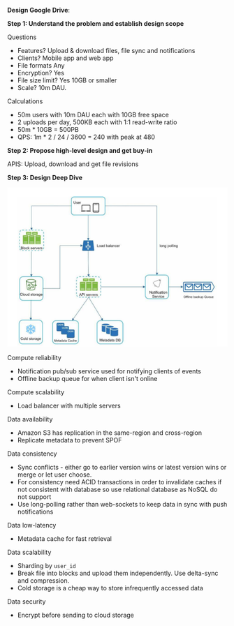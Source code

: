 **Design Google Drive**:

**Step 1: Understand the problem and establish design scope**

Questions
* Features? Upload & download files, file sync and notifications
* Clients? Mobile app and web app
* File formats Any
* Encryption? Yes
* File size limit? Yes 10GB or smaller
* Scale? 10m DAU.

Calculations
* 50m users with 10m DAU each with 10GB free space
* 2 uploads per day, 500KB each with 1:1 read-write ratio
* 50m * 10GB = 500PB
* QPS: 1m * 2 / 24 / 3600 = 240 with peak at 480

**Step 2: Propose high-level design and get buy-in**

APIS: Upload, download and get file revisions

**Step 3: Design Deep Dive**

![image info](./../../../images/google_drive.png)

Compute reliability
* Notification pub/sub service used for notifying clients of events
* Offline backup queue for when client isn't online

Compute scalability
* Load balancer with multiple servers

Data availability
* Amazon S3 has replication in the same-region and cross-region
* Replicate metadata to prevent SPOF

Data consistency
* Sync conflicts - either go to earlier version wins or latest version wins or merge or let user choose.
* For consistency need ACID transactions in order to invalidate caches if not consistent with database so use relational database as NoSQL do not support
* Use long-polling rather than web-sockets to keep data in sync with push notifications

Data low-latency
* Metadata cache for fast retrieval

Data scalability
* Sharding by `user_id`
* Break file into blocks and upload them independently. Use delta-sync and compression. 
* Cold storage is a cheap way to store infrequently accessed data

Data security 
* Encrypt before sending to cloud storage